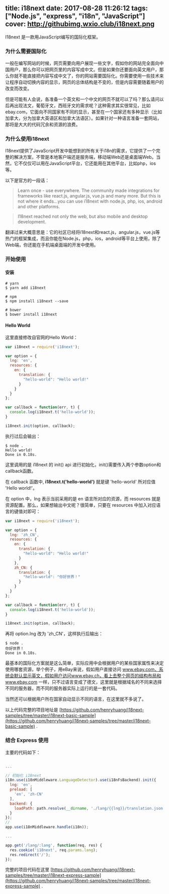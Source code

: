title: i18next
date: 2017-08-28 11:26:12
tags: ["Node.js", "express", "i18n", "JavaScript"]
cover: http://githubimg.wxio.club/i18next.png
---

I18next 是一款用JavaScript编写的国际化框架。

### 为什么需要国际化

一般在编写网站的时候，网页需要向用户展现一些文字，假如你的网站完全面向中国用户，那么你可以把网页里的内容写成中文。但是如果你还要面向英文用户，那么你就不能直接把内容写成中文了，你的网站需要国际化。你需要使用一些技术来让程序自动切换内容的显示，网页的总体结构是不变的，但是内容需要随着用户的改变而改变。

但是可能有人会说，各准备一个英文和一个中文的网页不就可以了吗？那么请问以后再出现法文，葡萄牙文，西班牙文的需求呢？这种需求其实很常见，比如ebay.com，它面向不同国家有不同的显示，甚至在一个国家还有多种显示（比如加拿大，分为加拿大英语区和加拿大法语区）。如果针对一种语言准备一套网站，那将是大大的代码冗余和资源的浪费。

### 为什么使用i18next

I18next提供了JavaScript开发中能想到的所有关于i18n的需求，它提供了一个完整的解决方案，不管是本地客户端还是服务端，移动端Web还是桌面端Web。当然，它不仅仅可以用在JavaScript平台，它还能用在其他平台，比如php，ios等。

以下是官方的一段话：

> Learn once - use everywhere. The community made integrations for frameworks like react.js, angular.js, vue.js and many more. But this is not where it ends...you can use i18next with node.js, php, ios, android and other platforms.

>I18next reached not only the web, but also mobile and desktop development.

翻译过来大概意思是：它的社区已经将i18next和react.js，angular.js，vue.js等热门的框架集成，而且你能在Node.js，php，ios，android等平台上使用，除了Web端，你还能在手机端桌面端的开发中使用。

### 开始使用

#### 安装

```
# yarn
$ yarn add i18next

# npm
$ npm install i18next --save

# bower
$ bower install i18next
```

#### Hello World

这里直接修改自官网的Hello World：

```js
var i18next = require('i18next');

var option = {
  lng: 'en',
  resources: {
    en: {
      translation: {
        "hello-world": "Hello world!"
      }
    }
  }
};

var callback = function(err, t) {
  console.log(i18next.t('hello-world'));
}

i18next.init(option, callback);
```

执行过后会输出：

```
$ node .
Hello world!
Done in 0.18s.
```

这里调用的是 i18next 的 init() api 进行初始化，init()需要传入两个参数option和callback函数。

在 callback 函数中, **i18next.t('hello-world')** 就是键 'hello-world' 所对应值 'Hello world!'。

在 option 中，lng 表示当前采用的是 en 语言所对应的资源，而 resources 就是资源配置。那么，如果想输出中文呢？很简单，只要在 resources 中加入对应语言的键值对即可：

```js
var i18next = require('i18next');

var option = {
  lng: 'zh_CN',
  resources: {
    en: {
      translation: {
        "hello-world": "Hello world!"
      }
    },
    zh_CN: {
      translation: {
        "hello-world": "你好世界！"
      }
    }
  }
};

var callback = function(err, t) {
  console.log(i18next.t('hello-world'));
}

i18next.init(option, callback);
```

再将 option.lng 改为 'zh_CN'，这样执行后输出：

```
$ node .
你好世界！
Done in 0.18s.
```

最基本的国际化方案就是这么简单，实际应用中会根据用户的某些国家属性来决定使用哪套资源，举个例子，用eBay来说，假如用户直接访问 www.ebay.com，系统会默认显示英文，假如用户访问www.ebay.ch，看上去整个网页的结构布局和 www.ebay.com 一样，只不过语言变成了德文，这里就是根据域名的不同来选择不同的服务器，而不同的服务器实际上运行的是一套代码。

当然还可以根据用户所在国家自动显示不同的语言，在这里就不多说了。

以上代码完整的项目地址是 [https://github.com/henryhuang/i18next-samples/tree/master/i18next-basic-sample](https://github.com/henryhuang/i18next-samples/tree/master/i18next-basic-sample) .

### 结合 Express 使用

主要的代码如下：

```js

...

// 初始化 i18next
i18n.use(i18nMiddleware.LanguageDetector).use(i18nFsBackend).init({
  lng: 'en',
  preload: [
    'en', 'zh-CN'
  ],
  backend: {
    loadPath: path.resolve(__dirname, './lang/{{lng}}/translation.json')
  }
});
//
app.use(i18nMiddleware.handle(i18n));

...

app.get('/lang/:lang', function(req, res) {
  res.cookie('i18next', req.params.lang);
  res.redirect('/');
});

```

完整的项目代码在这里 [https://github.com/henryhuang/i18next-samples/tree/master/i18next-express-sample](https://github.com/henryhuang/i18next-samples/tree/master/i18next-express-sample) .
